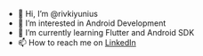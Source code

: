 - 👋 Hi, I’m @rivkiyunius
- 👀 I’m interested in Android Development
- 🌱 I’m currently learning Flutter and Android SDK
- 📫 How to reach me on [LinkedIn](https://www.linkedin.com/in/yanes-rivki-yunius-45b090183/)

<!---
rivkiyunius/rivkiyunius is a ✨ special ✨ repository because its `README.md` (this file) appears on your GitHub profile.
You can click the Preview link to take a look at your changes.
--->

